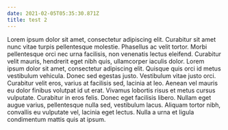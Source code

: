 ```yaml
---
date: 2021-02-05T05:35:30.871Z
title: test 2
---
```

<!--StartFragment-->

Lorem ipsum dolor sit amet, consectetur adipiscing elit. Curabitur sit amet nunc vitae turpis pellentesque molestie. Phasellus ac velit tortor. Morbi pellentesque orci nec urna facilisis, non venenatis lectus eleifend. Curabitur velit mauris, hendrerit eget nibh quis, ullamcorper iaculis dolor. Lorem ipsum dolor sit amet, consectetur adipiscing elit. Quisque quis orci id metus vestibulum vehicula. Donec sed egestas justo. Vestibulum vitae justo orci. Curabitur velit eros, varius at facilisis sed, lacinia at leo. Aenean vel mauris eu dolor finibus volutpat id ut erat. Vivamus lobortis risus et metus cursus vulputate. Curabitur in eros felis. Donec eget facilisis libero. Nullam eget augue varius, pellentesque nulla sed, vestibulum lacus. Aliquam tortor nibh, convallis eu vulputate vel, lacinia eget lectus. Nulla a urna et ligula condimentum mattis quis at ipsum.

<!--EndFragment-->